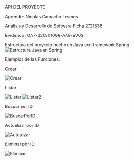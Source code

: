 API DEL PROYECTO

Aprendiz:
Nicolas Camacho Lesmes


Analisis y Desarrollo de Software
Ficha 2721538

Evidencia:
GA7-220501096-AA5-EV03



Estructura del proyecto hecho en Java con framework Spring
![Estructura Java en Spring](https://github.com/NicoCLM/API-del-Proyecto/assets/69492496/9d3b662e-747e-4c86-8ad3-80e73fb10b29)


Ejemplos de las Funciones:

Crear

![Crear](https://github.com/NicoCLM/API-del-Proyecto/assets/69492496/617a0285-5678-4625-a98b-35908f0610b1)

Listar

![Listar](https://github.com/NicoCLM/API-del-Proyecto/assets/69492496/6dae0e72-e00a-4940-b2d4-bef4b649cdff)
![Listar2](https://github.com/NicoCLM/API-del-Proyecto/assets/69492496/f0cb89cd-a5c1-48da-a0c3-c213f86acedb)

Buscar por ID

![BuscarPorID](https://github.com/NicoCLM/API-del-Proyecto/assets/69492496/5e1b55a6-9095-458e-8135-2b4a64ca07b5)


Actualizar por ID

![Actualizar](https://github.com/NicoCLM/API-del-Proyecto/assets/69492496/235e7f27-9b30-4f4a-886b-56f73860e0ad)


Eliminar por ID

![Eliminar](https://github.com/NicoCLM/API-del-Proyecto/assets/69492496/b74ce71a-0d53-4c4b-af46-c6493c7b7a05)
